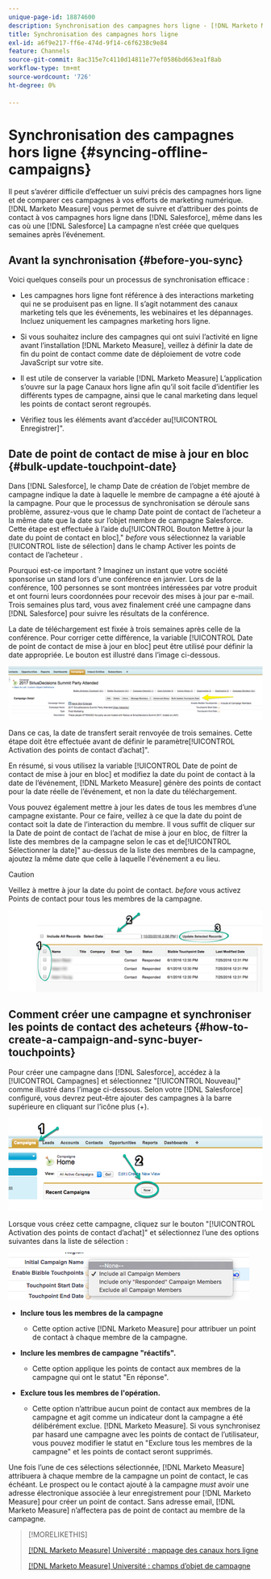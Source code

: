```yaml
---
unique-page-id: 18874600
description: Synchronisation des campagnes hors ligne - [!DNL Marketo Measure] - Documentation du produit
title: Synchronisation des campagnes hors ligne
exl-id: a6f9e217-ff6e-474d-9f14-c6f6238c9e84
feature: Channels
source-git-commit: 8ac315e7c4110d14811e77ef0586bd663ea1f8ab
workflow-type: tm+mt
source-wordcount: '726'
ht-degree: 0%

---
```


# Synchronisation des campagnes hors ligne {#syncing-offline-campaigns}

Il peut s’avérer difficile d’effectuer un suivi précis des campagnes hors ligne et de comparer ces campagnes à vos efforts de marketing numérique. [!DNL Marketo Measure] vous permet de suivre et d’attribuer des points de contact à vos campagnes hors ligne dans [!DNL Salesforce], même dans les cas où une [!DNL Salesforce] La campagne n’est créée que quelques semaines après l’événement.

## Avant la synchronisation {#before-you-sync}

Voici quelques conseils pour un processus de synchronisation efficace :

* Les campagnes hors ligne font référence à des interactions marketing qui ne se produisent pas en ligne. Il s’agit notamment des canaux marketing tels que les événements, les webinaires et les dépannages. Incluez uniquement les campagnes marketing hors ligne.
* Si vous souhaitez inclure des campagnes qui ont suivi l’activité en ligne avant l’installation [!DNL Marketo Measure], veillez à définir la date de fin du point de contact comme date de déploiement de votre code JavaScript sur votre site.
* Il est utile de conserver la variable [!DNL Marketo Measure] L’application s’ouvre sur la page Canaux hors ligne afin qu’il soit facile d’identifier les différents types de campagne, ainsi que le canal marketing dans lequel les points de contact seront regroupés.

* Vérifiez tous les éléments avant d’accéder au[!UICONTROL Enregistrer]&quot;.

## Date de point de contact de mise à jour en bloc {#bulk-update-touchpoint-date}

Dans [!DNL Salesforce], le champ Date de création de l’objet membre de campagne indique la date à laquelle le membre de campagne a été ajouté à la campagne. Pour que le processus de synchronisation se déroule sans problème, assurez-vous que le champ Date point de contact de l’acheteur a la même date que la date sur l’objet membre de campagne Salesforce. Cette étape est effectuée à l’aide du[!UICONTROL Bouton Mettre à jour la date du point de contact en bloc],&quot; _before_ vous sélectionnez la variable [!UICONTROL liste de sélection] dans le champ Activer les points de contact de l’acheteur .

Pourquoi est-ce important ? Imaginez un instant que votre société sponsorise un stand lors d&#39;une conférence en janvier. Lors de la conférence, 100 personnes se sont montrées intéressées par votre produit et ont fourni leurs coordonnées pour recevoir des mises à jour par e-mail. Trois semaines plus tard, vous avez finalement créé une campagne dans [!DNL Salesforce] pour suivre les résultats de la conférence.

La date de téléchargement est fixée à trois semaines après celle de la conférence. Pour corriger cette différence, la variable [!UICONTROL Date de point de contact de mise à jour en bloc] peut être utilisé pour définir la date appropriée. Le bouton est illustré dans l’image ci-dessous.

![](assets/1-3.png)

Dans ce cas, la date de transfert serait renvoyée de trois semaines. Cette étape doit être effectuée avant de définir le paramètre[!UICONTROL Activation des points de contact d’achat]&quot;.

En résumé, si vous utilisez la variable [!UICONTROL Date de point de contact de mise à jour en bloc] et modifiez la date du point de contact à la date de l’événement, [!DNL Marketo Measure] génère des points de contact pour la date réelle de l’événement, et non la date du téléchargement.

Vous pouvez également mettre à jour les dates de tous les membres d’une campagne existante. Pour ce faire, veillez à ce que la date du point de contact soit la date de l’interaction du membre. Il vous suffit de cliquer sur la Date de point de contact de l’achat de mise à jour en bloc, de filtrer la liste des membres de la campagne selon le cas et de[!UICONTROL Sélectionner la date]&quot; au-dessus de la liste des membres de la campagne, ajoutez la même date que celle à laquelle l&#39;événement a eu lieu.

>[!CAUTION]
>
>Veillez à mettre à jour la date du point de contact. _before_ vous activez Points de contact pour tous les membres de la campagne.

![](assets/2-3.png)

## Comment créer une campagne et synchroniser les points de contact des acheteurs {#how-to-create-a-campaign-and-sync-buyer-touchpoints}

Pour créer une campagne dans [!DNL Salesforce], accédez à la [!UICONTROL Campagnes] et sélectionnez &quot;[!UICONTROL Nouveau]&quot; comme illustré dans l’image ci-dessous. Selon votre [!DNL Salesforce] configuré, vous devrez peut-être ajouter des campagnes à la barre supérieure en cliquant sur l’icône plus (+).

![](assets/3-3.png)

Lorsque vous créez cette campagne, cliquez sur le bouton &quot;[!UICONTROL Activation des points de contact d’achat]&quot; et sélectionnez l’une des options suivantes dans la liste de sélection :

![](assets/4-3.png)

* **Inclure tous les membres de la campagne**
   * Cette option active [!DNL Marketo Measure] pour attribuer un point de contact à chaque membre de la campagne.

* **Inclure les membres de campagne &quot;réactifs&quot;.**
   * Cette option applique les points de contact aux membres de la campagne qui ont le statut &quot;En réponse&quot;.

* **Exclure tous les membres de l&#39;opération.**
   * Cette option n’attribue aucun point de contact aux membres de la campagne et agit comme un indicateur dont la campagne a été délibérément exclue. [!DNL Marketo Measure]. Si vous synchronisez par hasard une campagne avec les points de contact de l’utilisateur, vous pouvez modifier le statut en &quot;Exclure tous les membres de la campagne&quot; et les points de contact seront supprimés.

Une fois l’une de ces sélections sélectionnée, [!DNL Marketo Measure] attribuera à chaque membre de la campagne un point de contact, le cas échéant. Le prospect ou le contact ajouté à la campagne _must_ avoir une adresse électronique associée à leur enregistrement pour [!DNL Marketo Measure] pour créer un point de contact. Sans adresse email, [!DNL Marketo Measure] n’affectera pas de point de contact au membre de la campagne.

>[!MORELIKETHIS]
>
>[[!DNL Marketo Measure] Université : mappage des canaux hors ligne](https://universityonline.marketo.com/courses/bizible-fundamentals-channel-management/#/page/5c630eca34d9f0367662b77f)
>
>[[!DNL Marketo Measure] Université : champs d’objet de campagne](https://universityonline.marketo.com/courses/bizible-fundamentals-channel-management/#/page/5c63007334d9f0367662b758)
